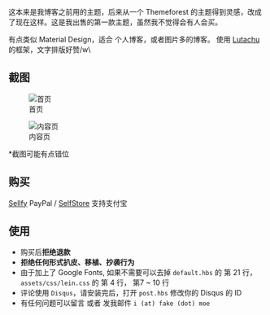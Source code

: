 这本来是我博客之前用的主题，后来从一个 Themeforest 的主题得到灵感，改成了现在这样。这是我出售的第一款主题，虽然我不觉得会有人会买。

有点类似 Material Design，适合 个人博客，或者图片多的博客。
使用 [Lutachu](https://github.com/lingoys/Lutachu) 的框架，文字排版好赞/w\

## 截图
<figure>
<img src="https://kunr.me/blog/usr/uploads/2015/07/266563144.jpg" alt="首页"/>
<figcaption>首页</figcaption>
</figure>
<figure>
<img src="https://kunr.me/blog/usr/uploads/2015/07/3976365355.jpg" alt="内容页"/>
<figcaption>内容页</figcaption>
</figure>
*截图可能有点错位

## 购买
[Sellfy](https://sellfy.com/p/O6ay/) PayPal / [SelfStore](https://selfstore.io/products/414) 支持支付宝

## 使用
- 购买后**拒绝退款**
- **拒绝任何形式扒皮、移植、抄袭行为**
- 由于加上了 Google Fonts, 如果不需要可以去掉 `default.hbs` 的 第 21 行，`assets/css/lein.css` 的 第 4 行， 第7 ~ 10 行
- 评论使用 `Disqus`，请安装完后，打开 `post.hbs` 修改你的 Disqus 的 ID
- 有任何问题可以留言 或者 发我邮件 `i (at) fake (dot) moe`
